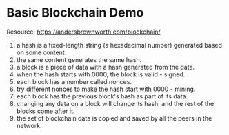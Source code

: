 # Basic Blockchain Demo

Resource: https://andersbrownworth.com/blockchain/

1. a hash is a fixed-length string (a hexadecimal number) generated based on some content.
1. the same content generates the same hash.
1. a block is a piece of data with a hash generated from the data.
1. when the hash starts with 0000, the block is valid - signed.
1. each block has a number called nonces.
1. try different nonces to make the hash start with 0000 - mining.
1. each block has the previous block's hash as part of its data.
1. changing any data on a block will change its hash, and the rest of the blocks come after it.
1. the set of blockchain data is copied and saved by all the peers in the network.
